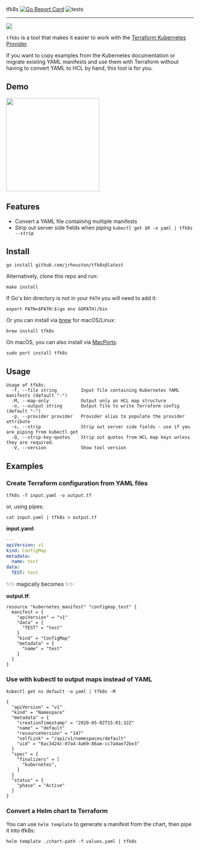 tfk8s [![Go Report Card](https://goreportcard.com/badge/github.com/jrhouston/tfk8s)](https://goreportcard.com/report/github.com/jrhouston/tfk8s) ![tests](https://github.com/jrhouston/tfk8s/actions/workflows/test.yaml/badge.svg)

---

![](https://media.giphy.com/media/g8GfH3i5F0hby/giphy.gif)

`tfk8s` is a tool that makes it easier to work with the [Terraform Kubernetes Provider](https://github.com/hashicorp/terraform-provider-kubernetes).

If you want to copy examples from the Kubernetes documentation or migrate existing YAML manifests and use them with Terraform without having to convert YAML to HCL by hand, this tool is for you.

## Demo

[<img src="https://asciinema.org/a/jSmyAg4Ar6EcwKCTCXN8iAJM2.svg" width="250">](https://asciinema.org/a/jSmyAg4Ar6EcwKCTCXN8iAJM2)

## Features

- Convert a YAML file containing multiple manifests
- Strip out server side fields when piping `kubectl get $R -o yaml | tfk8s --strip`

## Install

```
go install github.com/jrhouston/tfk8s@latest
```

Alternatively, clone this repo and run:

```
make install
```

If Go's bin directory is not in your `PATH` you will need to add it:

```
export PATH=$PATH:$(go env GOPATH)/bin
```

Or you can install via [brew](https://formulae.brew.sh/formula/tfk8s) for macOS/Linux:

```
brew install tfk8s
```

On macOS, you can also install via [MacPorts](https://www.macports.org):

```
sudo port install tfk8s
```

## Usage

```
Usage of tfk8s:
  -f, --file string         Input file containing Kubernetes YAML manifests (default "-")
  -M, --map-only            Output only an HCL map structure
  -o, --output string       Output file to write Terraform config (default "-")
  -p, --provider provider   Provider alias to populate the provider attribute
  -s, --strip               Strip out server side fields - use if you are piping from kubectl get
  -Q, --strip-key-quotes    Strip out quotes from HCL map keys unless they are required.
  -V, --version             Show tool version
```

## Examples

### Create Terraform configuration from YAML files

```
tfk8s -f input.yaml -o output.tf
```

or, using pipes:
```
cat input.yaml | tfk8s > output.tf
```

**input.yaml**:
```yaml
---
apiVersion: v1
kind: ConfigMap
metadata:
  name: test
data:
  TEST: test
```

✨✨ magically becomes ✨✨

**output.tf**:
```hcl
resource "kubernetes_manifest" "configmap_test" {
  manifest = {
    "apiVersion" = "v1"
    "data" = {
      "TEST" = "test"
    }
    "kind" = "ConfigMap"
    "metadata" = {
      "name" = "test"
    }
  }
}
```

### Use with kubectl to output maps instead of YAML

```
kubectl get ns default -o yaml | tfk8s -M
```
```hcl
{
  "apiVersion" = "v1"
  "kind" = "Namespace"
  "metadata" = {
    "creationTimestamp" = "2020-05-02T15:01:32Z"
    "name" = "default"
    "resourceVersion" = "147"
    "selfLink" = "/api/v1/namespaces/default"
    "uid" = "6ac3424c-07a4-4a69-86ae-cc7a4ae72be3"
  }
  "spec" = {
    "finalizers" = [
      "kubernetes",
    ]
  }
  "status" = {
    "phase" = "Active"
  }
}
```

### Convert a Helm chart to Terraform

You can use `helm template` to generate a manifest from the chart, then pipe it into tfk8s:


```
helm template ./chart-path -f values.yaml | tfk8s
```
